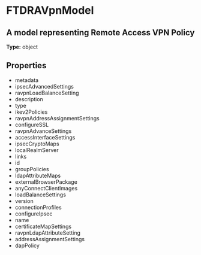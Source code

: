 # FTDRAVpnModel

## A model representing Remote Access VPN Policy

**Type:** object

## Properties
* metadata
* ipsecAdvancedSettings
* ravpnLoadBalanceSetting
* description
* type
* ikev2Policies
* ravpnAddressAssignmentSettings
* configureSSL
* ravpnAdvanceSettings
* accessInterfaceSettings
* ipsecCryptoMaps
* localRealmServer
* links
* id
* groupPolicies
* ldapAttributeMaps
* externalBrowserPackage
* anyConnectClientImages
* loadBalanceSettings
* version
* connectionProfiles
* configureIpsec
* name
* certificateMapSettings
* ravpnLdapAttributeSetting
* addressAssignmentSettings
* dapPolicy
